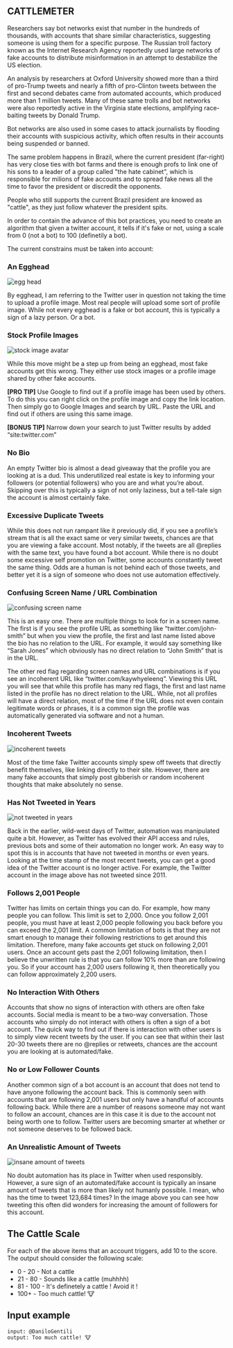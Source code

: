 ## CATTLEMETER

Researchers say bot networks exist that number in the hundreds of thousands, with accounts that share similar characteristics, suggesting someone is using them for a specific purpose. The Russian troll factory known as the Internet Research Agency reportedly used large networks of fake accounts to distribute misinformation in an attempt to destabilize the US election.

An analysis by researchers at Oxford University showed more than a third of pro-Trump tweets and nearly a fifth of pro-Clinton tweets between the first and second debates came from automated accounts, which produced more than 1 million tweets. Many of these same trolls and bot networks were also reportedly active in the Virginia state elections, amplifying race-baiting tweets by Donald Trump.

Bot networks are also used in some cases to attack journalists by flooding their accounts with suspicious activity, which often results in their accounts being suspended or banned.

The same problem happens in Brazil, where the current president (far-right) has very close ties with bot farms and there is enough profs to link one of his sons to a leader of a group called "the hate cabinet", which is responsible for milions of fake accounts and to spread fake news all the time to favor the president or discredit the opponents.

People who still supports the current Brazil president are knowed as "cattle", as they just follow whatever the president spits.

In order to contain the advance of this bot practices, you need to create an algorithm that given a twitter account, it tells if it's fake or not, using a scale from 0 (not a bot) to 100 (definetily a bot).

The current constrains must be taken into account:

### An Egghead

<p align="left">
  <img src="../../assets/twitter-egghead.png" alt="egg head">
</p>

By egghead, I am referring to the Twitter user in question not taking the time to upload a profile image. Most real people will upload some sort of profile image. While not every egghead is a fake or bot account, this is typically a sign of a lazy person. Or a bot.

### Stock Profile Images

<p align="left">
  <img src="../../assets/Twitter-Stock-Image-Profile.png" alt="stock image avatar">
</p>

While this move might be a step up from being an egghead, most fake accounts get this wrong. They either use stock images or a profile image shared by other fake accounts.

**[PRO TIP]** Use Google to find out if a profile image has been used by others. To do this you can right click on the profile image and copy the link location. Then simply go to Google Images and search by URL. Paste the URL and find out if others are using this same image.

**[BONUS TIP]** Narrow down your search to just Twitter results by added “site:twitter.com”

### No Bio

An empty Twitter bio is almost a dead giveaway that the profile you are looking at is a dud. This underutilized real estate is key to informing your followers (or potential followers) who you are and what you’re about. Skipping over this is typically a sign of not only laziness, but a tell-tale sign the account is almost certainly fake.

### Excessive Duplicate Tweets

While this does not run rampant like it previously did, if you see a profile’s stream that is all the exact same or very similar tweets, chances are that you are viewing a fake account.
Most notably, if the tweets are all @replies with the same text, you have found a bot account. While there is no doubt some excessive self promotion on Twitter, some accounts constantly tweet the same thing. Odds are a human is not behind each of those tweets, and better yet it is a sign of someone who does not use automation effectively.

### Confusing Screen Name / URL Combination

<p align="left">
  <img src="../../../assets/Confusing-Screen-Name.png" alt="confusing screen name">
</p>

This is an easy one. There are multiple things to look for in a screen name. The first is if you see the profile URL as something like “twitter.com/john-smith” but when you view the profile, the first and last name listed above the bio has no relation to the URL. For example, it would say something like “Sarah Jones” which obviously has no direct relation to “John Smith” that is in the URL.

The other red flag regarding screen names and URL combinations is if you see an incoherent URL like “twitter.com/kaywhyeleenq”. Viewing this URL you will see that while this profile has many red flags, the first and last name listed in the profile has no direct relation to the URL. While, not all profiles will have a direct relation, most of the time if the URL does not even contain legitimate words or phrases, it is a common sign the profile was automatically generated via software and not a human.

### Incoherent Tweets

<p align="left">
  <img src="../../../assets/Incoherent-Tweets.png" alt="incoherent tweets">
</p>

Most of the time fake Twitter accounts simply spew off tweets that directly benefit themselves, like linking directly to their site. However, there are many fake accounts that simply post gibberish or random incoherent thoughts that make absolutely no sense.

### Has Not Tweeted in Years

<p align="left">
  <img src="../../../assets/Has-Not-Tweeted-In-Years.png" alt="not tweeted in years">
</p>

Back in the earlier, wild-west days of Twitter, automation was manipulated quite a bit. However, as Twitter has evolved their API access and rules, previous bots and some of their automation no longer work. An easy way to spot this is in accounts that have not tweeted in months or even years. Looking at the time stamp of the most recent tweets, you can get a good idea of the Twitter account is no longer active. For example, the Twitter account in the image above has not tweeted since 2011.

### Follows 2,001 People

Twitter has limits on certain things you can do. For example, how many people you can follow. This limit is set to 2,000. Once you follow 2,001 people, you must have at least 2,000 people following you back before you can exceed the 2,001 limit. A common limitation of bots is that they are not smart enough to manage their following restrictions to get around this limitation. Therefore, many fake accounts get stuck on following 2,001 users.
Once an account gets past the 2,001 following limitation, then I believe the unwritten rule is that you can follow 10% more than are following you. So if your account has 2,000 users following it, then theoretically you can follow approximately 2,200 users.

### No Interaction With Others

Accounts that show no signs of interaction with others are often fake accounts. Social media is meant to be a two-way conversation. Those accounts who simply do not interact with others is often a sign of a bot account.
The quick way to find out if there is interaction with other users is to simply view recent tweets by the user. If you can see that within their last 20-30 tweets there are no @replies or retweets, chances are the account you are looking at is automated/fake.

### No or Low Follower Counts

Another common sign of a bot account is an account that does not tend to have anyone following the account back. This is commonly seen with accounts that are following 2,001 users but only have a handful of accounts following back. While there are a number of reasons someone may not want to follow an account, chances are in this case it is due to the account not being worth one to follow. Twitter users are becoming smarter at whether or not someone deserves to be followed back.

### An Unrealistic Amount of Tweets

<p align="left">
  <img src="../../../assets/An-Insane-Amount-of-Tweets.png" alt="insane amount of tweets">
</p>

No doubt automation has its place in Twitter when used responsibly. However, a sure sign of an automated/fake account is typically an insane amount of tweets that is more than likely not humanly possible. I mean, who has the time to tweet 123,684 times? In the image above you can see how tweeting this often did wonders for increasing the amount of followers for this account.

## The Cattle Scale

For each of the above items that an account triggers, add 10 to the score. The output should consider the following scale:

- 0 - 20 - Not a cattle
- 21 - 80 - Sounds like a cattle (muhhhh)
- 81 - 100 - It's definetely a cattle ! Avoid it !
- 100+ - Too much cattle! 🐮

## Input example

```
input: @DaniloGentili
output: Too much cattle! 🐮
```
